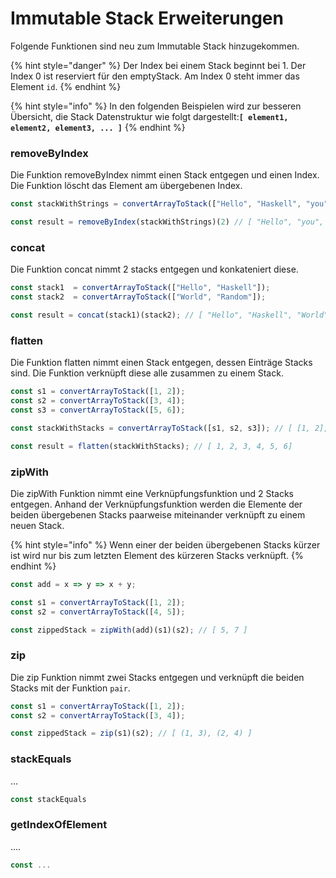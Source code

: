 # Immutable Stack Erweiterungen

Folgende Funktionen sind neu zum Immutable Stack hinzugekommen.

{% hint style="danger" %}
Der Index bei einem Stack beginnt bei 1. Der Index 0 ist reserviert für den emptyStack. Am Index 0 steht immer das Element `id`.
{% endhint %}

{% hint style="info" %}
In den folgenden Beispielen wird zur besseren Übersicht, die Stack Datenstruktur wie folgt dargestellt:**`[ element1, element2, element3, ... ]`**
{% endhint %}

### removeByIndex

Die Funktion removeByIndex nimmt einen Stack entgegen und einen Index. Die Funktion löscht das Element am übergebenen Index.

```javascript
const stackWithStrings = convertArrayToStack(["Hello", "Haskell", "you", "Rock", "the", "World"]);

const result = removeByIndex(stackWithStrings)(2) // [ "Hello", "you", "Rock", "the", "World" ]
```

### concat

Die Funktion concat nimmt 2 stacks entgegen und konkateniert diese.

```javascript
const stack1  = convertArrayToStack(["Hello", "Haskell"]);
const stack2  = convertArrayToStack(["World", "Random"]);

const result = concat(stack1)(stack2); // [ "Hello", "Haskell", "World", "Random" ]
```

### flatten

Die Funktion flatten nimmt einen Stack entgegen, dessen Einträge Stacks sind. Die Funktion verknüpft diese alle zusammen zu einem Stack.

```javascript
const s1 = convertArrayToStack([1, 2]);
const s2 = convertArrayToStack([3, 4]);
const s3 = convertArrayToStack([5, 6]);

const stackWithStacks = convertArrayToStack([s1, s2, s3]); // [ [1, 2], [3, 4], [5, 6] ]

const result = flatten(stackWithStacks); // [ 1, 2, 3, 4, 5, 6]
```

### zipWith

Die zipWith Funktion nimmt eine Verknüpfungsfunktion und 2 Stacks entgegen. Anhand der Verknüpfungsfunktion werden die Elemente der beiden übergebenen Stacks paarweise miteinander verknüpft zu einem neuen Stack.

{% hint style="info" %}
Wenn einer der beiden übergebenen Stacks kürzer ist wird nur bis zum letzten Element des kürzeren Stacks verknüpft.
{% endhint %}

```javascript
const add = x => y => x + y;

const s1 = convertArrayToStack([1, 2]);
const s2 = convertArrayToStack([4, 5]);

const zippedStack = zipWith(add)(s1)(s2); // [ 5, 7 ]
```

### zip

Die zip Funktion nimmt zwei Stacks entgegen und verknüpft die beiden Stacks mit der Funktion `pair`.

```javascript
const s1 = convertArrayToStack([1, 2]);
const s2 = convertArrayToStack([3, 4]);

const zippedStack = zip(s1)(s2); // [ (1, 3), (2, 4) ]
```

### stackEquals

...

```javascript
const stackEquals
```

### getIndexOfElement

....

```javascript
const ...
```

